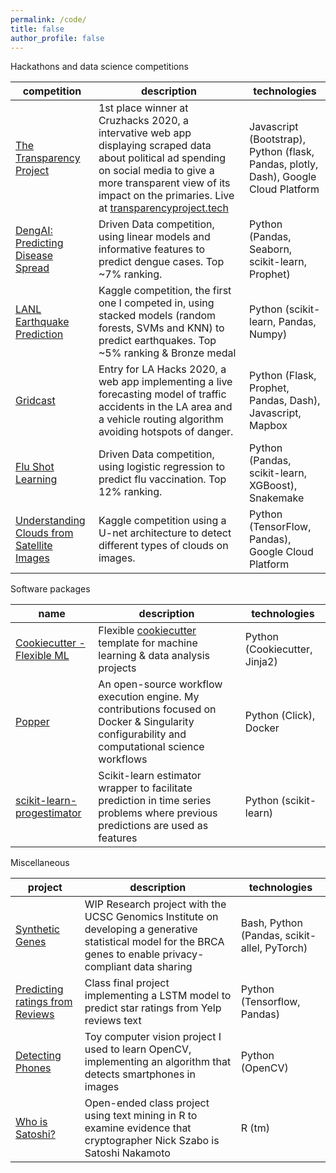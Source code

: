 ```yaml
---
permalink: /code/
title: false
author_profile: false
---
```


Hackathons and data science competitions

| competition | description | technologies |
| --- | --- | --- |
| [The Transparency Project](https://github.com/Jswig/dss-cruzhacks)| 1st place winner at Cruzhacks 2020, a intervative web app displaying scraped data about political ad spending on social media to give a more transparent view of its impact on the primaries. Live at [transparencyproject.tech](http://transparencyproject.tech/candidate_dashboard)| Javascript (Bootstrap), Python (flask, Pandas, plotly, Dash), Google Cloud Platform |
| [DengAI: Predicting Disease Spread](https://github.com/datascienceslugs/dss-diseasespread)| Driven Data competition, using linear models and informative features to predict dengue cases. Top ~7% ranking. | Python (Pandas, Seaborn, scikit-learn, Prophet) |
| [LANL Earthquake Prediction](https://github.com/datascienceslugs/dss-earthquakes) | Kaggle competition, the first one I competed in, using stacked models (random forests, SVMs and KNN) to predict earthquakes. Top ~5% ranking & Bronze medal |  Python (scikit-learn, Pandas, Numpy) |
| [Gridcast](https://github.com/Jswig/lahacks)| Entry for LA Hacks 2020, a web app implementing a live forecasting model of traffic accidents in the LA area and a vehicle routing algorithm avoiding hotspots of danger. | Python (Flask, Prophet, Pandas, Dash), Javascript, Mapbox
| [Flu Shot Learning](https://github.com/Jswig/drivendata-flu-learning) | Driven Data competition, using logistic regression to predict flu vaccination. Top 12% ranking. | Python (Pandas, scikit-learn, XGBoost), Snakemake |
| [Understanding Clouds from Satellite Images](https://github.com/datascienceslugs/dss-cloudclassification/tree/anders-testing) | Kaggle competition using a U-net architecture to detect different types of clouds on images. | Python (TensorFlow, Pandas), Google Cloud Platform


Software packages

| name | description | technologies |
| --- | --- | --- |
| [Cookiecutter - Flexible ML](https://github.com/Jswig/cookiecutter-flexible-ml) | Flexible  [cookiecutter](https://cookiecutter.readthedocs.io/en/1.7.2/) template for machine learning & data analysis projects | Python (Cookiecutter, Jinja2) | 
| [Popper](https://github.com/getpopper/popper) | An open-source workflow execution engine. My contributions focused on Docker & Singularity configurability and computational science workflows | Python (Click), Docker
| [scikit-learn-progestimator](https://github.com/Jswig/sklearn-progestimator)| Scikit-learn estimator wrapper to facilitate prediction in time series problems where previous predictions are used as features | Python (scikit-learn)|


Miscellaneous

| project | description | technologies|
| --- | --- | --- |
| [Synthetic Genes](https://github.com/Jswig/ucsc-cgl-synthetic-genomes)| WIP Research project with the UCSC Genomics Institute on developing a generative statistical model for the BRCA genes to enable privacy-compliant data sharing| Bash, Python (Pandas, scikit-allel, PyTorch) | 
| [Predicting ratings from Reviews](https://github.com/Jswig/cse142-final-project)| Class final project implementing a LSTM model to predict star ratings from Yelp reviews text | Python (Tensorflow, Pandas) |
| [Detecting Phones](https://github.com/Jswig/bctakehome)| Toy computer vision project I used to learn OpenCV, implementing an algorithm that detects smartphones in images| Python (OpenCV)
| [Who is Satoshi?](https://github.com/Jswig/Computational-Futurology/blob/master/Who_Is_Satoshi) | Open-ended class project using text mining in R to examine evidence that cryptographer Nick Szabo is Satoshi Nakamoto | R (tm) 



